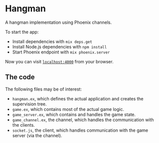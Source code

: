 # Hangman

A hangman implementation using Phoenix channels.

To start the app:

  * Install dependencies with `mix deps.get`
  * Install Node.js dependencies with `npm install`
  * Start Phoenix endpoint with `mix phoenix.server`

Now you can visit [`localhost:4000`](http://localhost:4000) from your browser.

## The code

The following files may be of interest:

  * `hangman.ex`, which defines the actual application and creates the supervision tree.
  * `game.ex`, which contains most of the actual game logic.
  * `game_server.ex`, which contains and handles the game state.
  * `game_channel.ex`, the channel, which handles the communication with the clients.
  * `socket.js`, the client, which handles communication with the game server (via the channel).
